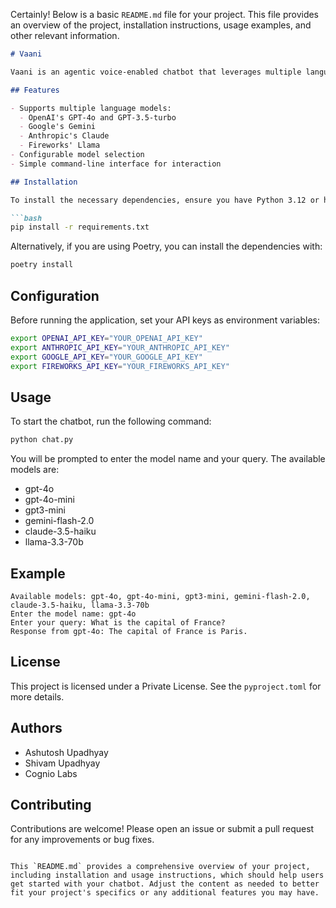 Certainly! Below is a basic `README.md` file for your project. This file provides an overview of the project, installation instructions, usage examples, and other relevant information.

```markdown:README.md
# Vaani

Vaani is an agentic voice-enabled chatbot that leverages multiple language models to generate responses based on user queries. It supports various models from OpenAI, Anthropic, Google, and Fireworks.

## Features

- Supports multiple language models:
  - OpenAI's GPT-4o and GPT-3.5-turbo
  - Google's Gemini
  - Anthropic's Claude
  - Fireworks' Llama
- Configurable model selection
- Simple command-line interface for interaction

## Installation

To install the necessary dependencies, ensure you have Python 3.12 or higher, and then run:

```bash
pip install -r requirements.txt
```

Alternatively, if you are using Poetry, you can install the dependencies with:

```bash
poetry install
```

## Configuration

Before running the application, set your API keys as environment variables:

```bash
export OPENAI_API_KEY="YOUR_OPENAI_API_KEY"
export ANTHROPIC_API_KEY="YOUR_ANTHROPIC_API_KEY"
export GOOGLE_API_KEY="YOUR_GOOGLE_API_KEY"
export FIREWORKS_API_KEY="YOUR_FIREWORKS_API_KEY"
```

## Usage

To start the chatbot, run the following command:

```bash
python chat.py
```

You will be prompted to enter the model name and your query. The available models are:

- gpt-4o
- gpt-4o-mini
- gpt3-mini
- gemini-flash-2.0
- claude-3.5-haiku
- llama-3.3-70b

## Example

```plaintext
Available models: gpt-4o, gpt-4o-mini, gpt3-mini, gemini-flash-2.0, claude-3.5-haiku, llama-3.3-70b
Enter the model name: gpt-4o
Enter your query: What is the capital of France?
Response from gpt-4o: The capital of France is Paris.
```

## License

This project is licensed under a Private License. See the `pyproject.toml` for more details.

## Authors

- Ashutosh Upadhyay
- Shivam Upadhyay
- Cognio Labs

## Contributing

Contributions are welcome! Please open an issue or submit a pull request for any improvements or bug fixes.

```

This `README.md` provides a comprehensive overview of your project, including installation and usage instructions, which should help users get started with your chatbot. Adjust the content as needed to better fit your project's specifics or any additional features you may have.
